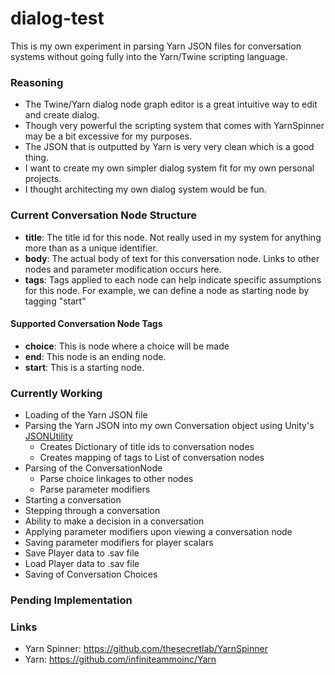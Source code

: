 # dialog-test
This is my own experiment in parsing Yarn JSON files for conversation systems without going fully into the Yarn/Twine scripting language.

### Reasoning
- The Twine/Yarn dialog node graph editor is a great intuitive way to edit and create dialog.
- Though very powerful the scripting system that comes with YarnSpinner may be a bit excessive for my purposes.
- The JSON that is outputted by Yarn is very very clean which is a good thing.
- I want to create my own simpler dialog system fit for my own personal projects.
- I thought architecting my own dialog system would be fun.

### Current Conversation Node Structure
- **title**: The title id for this node. Not really used in my system for anything more than as a unique identifier.
- **body**: The actual body of text for this conversation node. Links to other nodes and parameter modification occurs here.
- **tags**: Tags applied to each node can help indicate specific assumptions for this node. For example, we can define a node as starting node by tagging "start"

#### Supported Conversation Node Tags
- **choice**: This is node where a choice will be made
- **end**: This node is an ending node.
- **start**: This is a starting node.
 
### Currently Working
- Loading of the Yarn JSON file
- Parsing the Yarn JSON into my own Conversation object using Unity's [JSONUtility](https://docs.unity3d.com/ScriptReference/JsonUtility.html)
  - Creates Dictionary of title ids to conversation nodes
  - Creates mapping of tags to List of conversation nodes
- Parsing of the ConversationNode
  - Parse choice linkages to other nodes
  - Parse parameter modifiers
- Starting a conversation
- Stepping through a conversation
- Ability to make a decision in a conversation
- Applying parameter modifiers upon viewing a conversation node
- Saving parameter modifiers for player scalars
- Save Player data to .sav file
- Load Player data to .sav file
- Saving of Conversation Choices

### Pending Implementation




### Links
- Yarn Spinner: https://github.com/thesecretlab/YarnSpinner
- Yarn: https://github.com/infiniteammoinc/Yarn